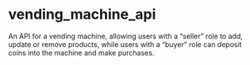# vending_machine_api
An API for a vending machine, allowing users with a “seller” role to add, update or remove products, while users with a “buyer” role can deposit coins into the machine and make purchases.
